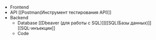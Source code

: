 - Frontend
- API [[Postman(Инструмент тестирования API)]]
- Backend
	- Database [[Dbeaver (для работы с SQL)]][[SQL(Базы данных)]][[SQL-инъекции]]
	- Code